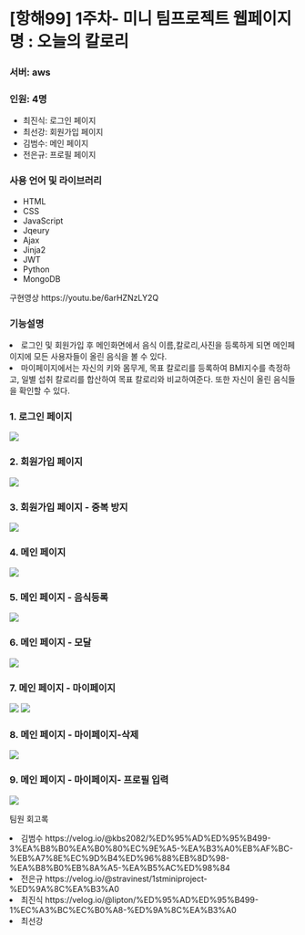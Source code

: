 <h1>[항해99] 1주차- 미니 팀프로젝트 웹페이지 명 : 오늘의 칼로리</h1>
<h3>서버: aws</h3>
<h3>인원: 4명</h3>  
<ul>
  <li>최진식: 로그인 페이지 </li>
  <li>최선강: 회원가입 페이지 </li>
  <li>김범수: 메인 페이지 </li>
  <li>전은규: 프로필 페이지 </li>
  </ul>  
    
  <h3>사용 언어 및 라이브러리 </h3>
  <ul> 
  <li> HTML </li>
  <li> CSS </li>
  <li> JavaScript </li>
  <li> Jqeury </li>
  <li> Ajax </li>
  <li> Jinja2 </li>
  <li> JWT </li>
  <li> Python </li>
  <li> MongoDB </li>
  </ul>
  구현영상 https://youtu.be/6arHZNzLY2Q
  <h3> 기능설명 </h3>
  <li> 로그인 및 회원가입 후 메인화면에서 음식 이름,칼로리,사진을 등록하게 되면 메인페이지에 모든 사용자들이 올린 음식을 볼 수 있다. </li>
  <li>마이페이지에서는 자신의 키와 몸무게, 목표 칼로리를 등록하여 BMI지수를 측정하고, 일별 섭취 칼로리를  합산하여 목표 칼로리와 비교하여준다. 또한 자신이 올린 음식들을 확인할 수 있다.</li>
  
<h3>1. 로그인 페이지</h3>
<img src="https://user-images.githubusercontent.com/58503562/133880533-7cb01b2b-43ac-4330-aefc-857756629eee.PNG">

<h3>2. 회원가입 페이지</h3>
<img src="https://user-images.githubusercontent.com/58503562/133880771-a9b48369-919e-4f43-b31e-5d89e14e7e0f.PNG">

<h3>3. 회원가입 페이지 - 중복 방지 </h3>
<img src="https://user-images.githubusercontent.com/58503562/133880776-f3b849ca-cdb4-4e48-a572-5ed7176ab5d5.PNG">

<h3>4. 메인 페이지</h3>
<img src="https://user-images.githubusercontent.com/58503562/133881472-ff02f3b3-afad-4c42-88ec-e50ebca08283.PNG">

<h3>5. 메인 페이지 - 음식등록</h3>
<img src="https://user-images.githubusercontent.com/58503562/133881474-5cf2de0d-d10c-4bdc-8bba-0f61ea7c3782.PNG">

<h3>6. 메인 페이지 - 모달</h3>
<img src="https://user-images.githubusercontent.com/58503562/133881757-cf285358-21d6-4756-bccf-19658132acdb.PNG">

<h3>7. 메인 페이지 - 마이페이지</h3>
<img src="https://user-images.githubusercontent.com/58503562/133881767-8359452c-decd-46be-9d5a-cf86af92b81f.PNG">


<img src="https://user-images.githubusercontent.com/58503562/133881769-3e1a426f-919d-4f28-92aa-87d08e4cc913.PNG">

<h3>8. 메인 페이지 - 마이페이지-삭제</h3>
<img src="https://user-images.githubusercontent.com/58503562/133881773-eeabb6a5-4c3b-4559-b259-a4146fc5a597.PNG">

<h3>9. 메인 페이지 - 마이페이지- 프로필 입력</h3>
<img src="https://user-images.githubusercontent.com/58503562/133881828-2c3c1556-6c51-4986-b0b0-586b67bdef12.PNG">


팀원 회고록 
<li>김범수 https://velog.io/@kbs2082/%ED%95%AD%ED%95%B499-3%EA%B8%B0%EA%B0%80%EC%9E%A5-%EA%B3%A0%EB%AF%BC-%EB%A7%8E%EC%9D%B4%ED%96%88%EB%8D%98-%EA%B8%B0%EB%8A%A5-%EA%B5%AC%ED%98%84</li>
<li>전은규 https://velog.io/@stravinest/1stminiproject-%ED%9A%8C%EA%B3%A0</li>
<li>최진식 https://velog.io/@lipton/%ED%95%AD%ED%95%B499-1%EC%A3%BC%EC%B0%A8-%ED%9A%8C%EA%B3%A0</li>
<li>최선강</li>
